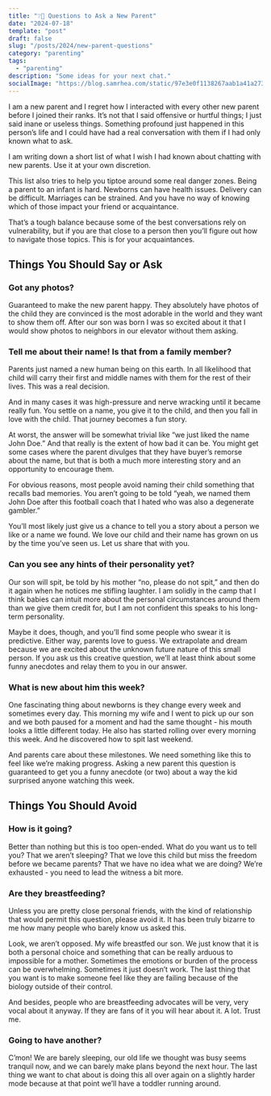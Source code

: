 ```yaml
---
title: "❔👶 Questions to Ask a New Parent"
date: "2024-07-18"
template: "post"
draft: false
slug: "/posts/2024/new-parent-questions"
category: "parenting"
tags:
  - "parenting"
description: "Some ideas for your next chat."
socialImage: "https://blog.samrhea.com/static/97e3e0f1138267aab1a41a27307af5fb/18ee2/photo.avif"
---
```


I am a new parent and I regret how I interacted with every other new parent before I joined their ranks. It’s not that I said offensive or hurtful things; I just said inane or useless things. Something profound just happened in this person’s life and I could have had a real conversation with them if I had only known what to ask.

I am writing down a short list of what I wish I had known about chatting with new parents. Use it at your own discretion.

This list also tries to help you tiptoe around some real danger zones. Being a parent to an infant is hard. Newborns can have health issues. Delivery can be difficult. Marriages can be strained. And you have no way of knowing which of those impact your friend or acquaintance.

That’s a tough balance because some of the best conversations rely on vulnerability, but if you are that close to a person then you’ll figure out how to navigate those topics. This is for your acquaintances.

## Things You Should Say or Ask

### Got any photos?

Guaranteed to make the new parent happy. They absolutely have photos of the child they are convinced is the most adorable in the world and they want to show them off. After our son was born I was so excited about it that I would show photos to neighbors in our elevator without them asking.

### Tell me about their name! Is that from a family member?

Parents just named a new human being on this earth. In all likelihood that child will carry their first and middle names with them for the rest of their lives. This was a real decision.

And in many cases it was high-pressure and nerve wracking until it became really fun. You settle on a name, you give it to the child, and then you fall in love with the child. That journey becomes a fun story.

At worst, the answer will be somewhat trivial like “we just liked the name John Doe.” And that really is the extent of how bad it can be. You might get some cases where the parent divulges that they have buyer’s remorse about the name, but that is both a much more interesting story and an opportunity to encourage them.

For obvious reasons, most people avoid naming their child something that recalls bad memories. You aren’t going to be told “yeah, we named them John Doe after this football coach that I hated who was also a degenerate gambler.”

You’ll most likely just give us a chance to tell you a story about a person we like or a name we found. We love our child and their name has grown on us by the time you’ve seen us. Let us share that with you.

### Can you see any hints of their personality yet?

Our son will spit, be told by his mother “no, please do not spit,” and then do it again when he notices me stifling laughter. I am solidly in the camp that I think babies can intuit more about the personal circumstances around them than we give them credit for, but I am not confident this speaks to his long-term personality.

Maybe it does, though, and you’ll find some people who swear it is predictive. Either way, parents love to guess. We extrapolate and dream because we are excited about the unknown future nature of this small person. If you ask us this creative question, we’ll at least think about some funny anecdotes and relay them to you in our answer.

### What is new about him this week?

One fascinating thing about newborns is they change every week and sometimes every day. This morning my wife and I went to pick up our son and we both paused for a moment and had the same thought - his mouth looks a little different today. He also has started rolling over every morning this week. And he discovered how to spit last weekend.

And parents care about these milestones. We need something like this to feel like we’re making progress. Asking a new parent this question is guaranteed to get you a funny anecdote (or two) about a way the kid surprised anyone watching this week.

## Things You Should Avoid

### How is it going?

Better than nothing but this is too open-ended. What do you want us to tell you? That we aren’t sleeping? That we love this child but miss the freedom before we became parents? That we have no idea what we are doing? We’re exhausted - you need to lead the witness a bit more.

### Are they breastfeeding?

Unless you are pretty close personal friends, with the kind of relationship that would permit this question, please avoid it. It has been truly bizarre to me how many people who barely know us asked this.

Look, we aren’t opposed. My wife breastfed our son. We just know that it is both a personal choice and something that can be really arduous to impossible for a mother. Sometimes the emotions or burden of the process can be overwhelming. Sometimes it just doesn’t work. The last thing that you want is to make someone feel like they are failing because of the biology outside of their control.

And besides, people who are breastfeeding advocates will be very, very vocal about it anyway. If they are fans of it you will hear about it. A lot. Trust me.

### Going to have another?

C’mon! We are barely sleeping, our old life we thought was busy seems tranquil now, and we can barely make plans beyond the next hour. The last thing we want to chat about is doing this all over again on a slightly harder mode because at that point we’ll have a toddler running around.
